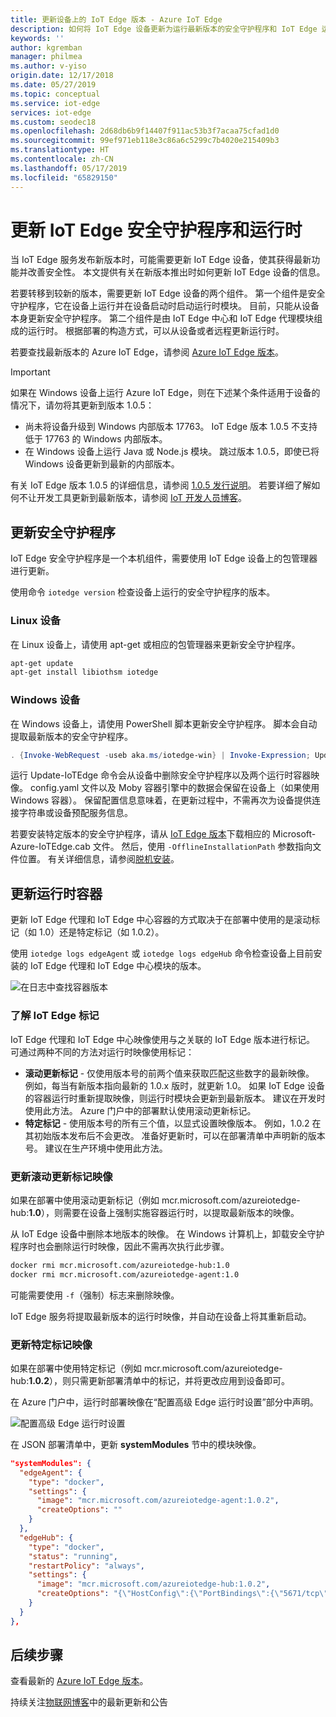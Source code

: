 ```yaml
---
title: 更新设备上的 IoT Edge 版本 - Azure IoT Edge
description: 如何将 IoT Edge 设备更新为运行最新版本的安全守护程序和 IoT Edge 运行时
keywords: ''
author: kgremban
manager: philmea
ms.author: v-yiso
origin.date: 12/17/2018
ms.date: 05/27/2019
ms.topic: conceptual
ms.service: iot-edge
services: iot-edge
ms.custom: seodec18
ms.openlocfilehash: 2d68db6b9f14407f911ac53b3f7acaa75cfad1d0
ms.sourcegitcommit: 99ef971eb118e3c86a6c5299c7b4020e215409b3
ms.translationtype: HT
ms.contentlocale: zh-CN
ms.lasthandoff: 05/17/2019
ms.locfileid: "65829150"
---
```

# <a name="update-the-iot-edge-security-daemon-and-runtime"></a>更新 IoT Edge 安全守护程序和运行时

当 IoT Edge 服务发布新版本时，可能需要更新 IoT Edge 设备，使其获得最新功能并改善安全性。 本文提供有关在新版本推出时如何更新 IoT Edge 设备的信息。 

若要转移到较新的版本，需要更新 IoT Edge 设备的两个组件。 第一个组件是安全守护程序，它在设备上运行并在设备启动时启动运行时模块。 目前，只能从设备本身更新安全守护程序。 第二个组件是由 IoT Edge 中心和 IoT Edge 代理模块组成的运行时。 根据部署的构造方式，可以从设备或者远程更新运行时。 

若要查找最新版本的 Azure IoT Edge，请参阅 [Azure IoT Edge 版本](https://github.com/Azure/azure-iotedge/releases)。

>[!IMPORTANT]
>如果在 Windows 设备上运行 Azure IoT Edge，则在下述某个条件适用于设备的情况下，请勿将其更新到版本 1.0.5： 
>* 尚未将设备升级到 Windows 内部版本 17763。 IoT Edge 版本 1.0.5 不支持低于 17763 的 Windows 内部版本。
>* 在 Windows 设备上运行 Java 或 Node.js 模块。 跳过版本 1.0.5，即使已将 Windows 设备更新到最新的内部版本。 
>
>有关 IoT Edge 版本 1.0.5 的详细信息，请参阅 [1.0.5 发行说明](https://github.com/Azure/azure-iotedge/releases/tag/1.0.5)。 若要详细了解如何不让开发工具更新到最新版本，请参阅 [IoT 开发人员博客](https://devblogs.microsoft.com/iotdev/)。


## <a name="update-the-security-daemon"></a>更新安全守护程序

IoT Edge 安全守护程序是一个本机组件，需要使用 IoT Edge 设备上的包管理器进行更新。 

使用命令 `iotedge version` 检查设备上运行的安全守护程序的版本。 

### <a name="linux-devices"></a>Linux 设备

在 Linux 设备上，请使用 apt-get 或相应的包管理器来更新安全守护程序。 

```bash
apt-get update
apt-get install libiothsm iotedge
```

### <a name="windows-devices"></a>Windows 设备

在 Windows 设备上，请使用 PowerShell 脚本更新安全守护程序。 脚本会自动提取最新版本的安全守护程序。 

```powershell
. {Invoke-WebRequest -useb aka.ms/iotedge-win} | Invoke-Expression; Update-IoTEdge -ContainerOs <Windows or Linux>
```

运行 Update-IoTEdge 命令会从设备中删除安全守护程序以及两个运行时容器映像。 config.yaml 文件以及 Moby 容器引擎中的数据会保留在设备上（如果使用 Windows 容器）。 保留配置信息意味着，在更新过程中，不需再次为设备提供连接字符串或设备预配服务信息。 

若要安装特定版本的安全守护程序，请从 [IoT Edge 版本](https://github.com/Azure/azure-iotedge/releases)下载相应的 Microsoft-Azure-IoTEdge.cab 文件。 然后，使用 `-OfflineInstallationPath` 参数指向文件位置。 有关详细信息，请参阅[脱机安装](how-to-install-iot-edge-windows.md#offline-installation)。

## <a name="update-the-runtime-containers"></a>更新运行时容器

更新 IoT Edge 代理和 IoT Edge 中心容器的方式取决于在部署中使用的是滚动标记（如 1.0）还是特定标记（如 1.0.2）。 

使用 `iotedge logs edgeAgent` 或 `iotedge logs edgeHub` 命令检查设备上目前安装的 IoT Edge 代理和 IoT Edge 中心模块的版本。 

  ![在日志中查找容器版本](./media/how-to-update-iot-edge/container-version.png)

### <a name="understand-iot-edge-tags"></a>了解 IoT Edge 标记

IoT Edge 代理和 IoT Edge 中心映像使用与之关联的 IoT Edge 版本进行标记。 可通过两种不同的方法对运行时映像使用标记： 

* **滚动更新标记** - 仅使用版本号的前两个值来获取匹配这些数字的最新映像。 例如，每当有新版本指向最新的 1.0.x 版时，就更新 1.0。 如果 IoT Edge 设备的容器运行时重新提取映像，则运行时模块会更新到最新版本。 建议在开发时使用此方法。 Azure 门户中的部署默认使用滚动更新标记。 
* **特定标记** - 使用版本号的所有三个值，以显式设置映像版本。 例如，1.0.2 在其初始版本发布后不会更改。 准备好更新时，可以在部署清单中声明新的版本号。 建议在生产环境中使用此方法。

### <a name="update-a-rolling-tag-image"></a>更新滚动更新标记映像

如果在部署中使用滚动更新标记（例如 mcr.microsoft.com/azureiotedge-hub:**1.0**），则需要在设备上强制实施容器运行时，以提取最新版本的映像。 

从 IoT Edge 设备中删除本地版本的映像。 在 Windows 计算机上，卸载安全守护程序时也会删除运行时映像，因此不需再次执行此步骤。 

```bash
docker rmi mcr.microsoft.com/azureiotedge-hub:1.0
docker rmi mcr.microsoft.com/azureiotedge-agent:1.0
```

可能需要使用 `-f`（强制）标志来删除映像。 

IoT Edge 服务将提取最新版本的运行时映像，并自动在设备上将其重新启动。 

### <a name="update-a-specific-tag-image"></a>更新特定标记映像

如果在部署中使用特定标记（例如 mcr.microsoft.com/azureiotedge-hub:**1.0.2**），则只需更新部署清单中的标记，并将更改应用到设备即可。 

在 Azure 门户中，运行时部署映像在“配置高级 Edge 运行时设置”部分中声明。 

![配置高级 Edge 运行时设置](./media/how-to-update-iot-edge/configure-runtime.png)

在 JSON 部署清单中，更新 **systemModules** 节中的模块映像。 

```json
"systemModules": {
  "edgeAgent": {
    "type": "docker",
    "settings": {
      "image": "mcr.microsoft.com/azureiotedge-agent:1.0.2",
      "createOptions": ""
    }
  },
  "edgeHub": {
    "type": "docker",
    "status": "running",
    "restartPolicy": "always",
    "settings": {
      "image": "mcr.microsoft.com/azureiotedge-hub:1.0.2",
      "createOptions": "{\"HostConfig\":{\"PortBindings\":{\"5671/tcp\":[{\"HostPort\":\"5671\"}], \"8883/tcp\":[{\"HostPort\":\"8883\"}],\"443/tcp\":[{\"HostPort\":\"443\"}]}}}"
    }
  }
},
```

## <a name="next-steps"></a>后续步骤

查看最新的 [Azure IoT Edge 版本](https://github.com/Azure/azure-iotedge/releases)。

持续关注[物联网博客](https://azure.microsoft.com/blog/topics/internet-of-things/)中的最新更新和公告 